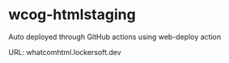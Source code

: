 # wcog-htmlstaging
Auto deployed through GitHub actions using web-deploy action

URL:  whatcomhtml.lockersoft.dev

